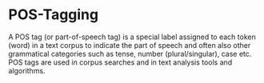 # POS-Tagging
A POS tag (or part-of-speech tag) is a special label assigned to each token (word) in a text corpus to indicate the part of speech and often also other grammatical categories such as tense, number (plural/singular), case etc. POS tags are used in corpus searches and in text analysis tools and algorithms.
